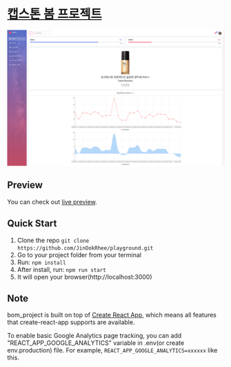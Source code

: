 # [캡스톤 봄 프로젝트](https://github.com/JinOokRhee/playground.git)

![alt text](public/img/screenshots/reduction-admin.jpg?raw=true 'bom_project')

## Preview

You can check out [live preview](https://github.com/JinOokRhee/playground.git).

## Quick Start

1.  Clone the repo `git clone https://github.com/JinOokRhee/playground.git`
2.  Go to your project folder from your terminal
3.  Run: `npm install`
4.  After install, run: `npm run start`
5.  It will open your browser(http://localhost:3000)

## Note

bom_project is built on top of [Create React App](https://github.com/facebook/create-react-app), which means all features that create-react-app supports are available.

To enable basic Google Analytics page tracking, you can add "REACT_APP_GOOGLE_ANALYTICS" variable in .env(or create env.production) file. For example, `REACT_APP_GOOGLE_ANALYTICS=xxxxxx` like this.
